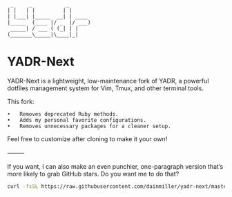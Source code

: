      _     _           _
    | |   | |         | |
    | |___| |_____  __| | ____
    |_____  (____ |/ _  |/ ___)
     _____| / ___ ( (_| | |
    (_______\_____|\____|_|

YADR-Next
=========

YADR-Next is a lightweight, low-maintenance fork of YADR, a powerful dotfiles management system for Vim, Tmux, and other terminal tools.

This fork:

	•	Removes deprecated Ruby methods.
	•	Adds my personal favorite configurations.
	•	Removes unnecessary packages for a cleaner setup.

Feel free to customize after cloning to make it your own!

⸻

If you want, I can also make an even punchier, one-paragraph version that’s more likely to grab GitHub stars. Do you want me to do that?

```bash
curl -fsSL https://raw.githubusercontent.com/dainmiller/yadr-next/master/install.sh | sh
```
